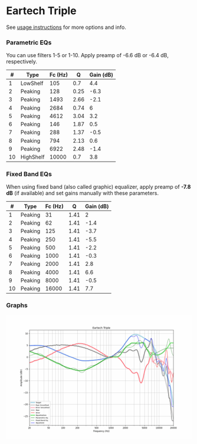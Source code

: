 # Eartech Triple
See [usage instructions](https://github.com/jaakkopasanen/AutoEq#usage) for more options and info.

### Parametric EQs
You can use filters 1-5 or 1-10. Apply preamp of -6.6 dB or -6.4 dB, respectively.

|   # | Type      |   Fc (Hz) |    Q |   Gain (dB) |
|-----|-----------|-----------|------|-------------|
|   1 | LowShelf  |       105 | 0.7  |         4.4 |
|   2 | Peaking   |       128 | 0.25 |        -6.3 |
|   3 | Peaking   |      1493 | 2.66 |        -2.1 |
|   4 | Peaking   |      2684 | 0.74 |         6   |
|   5 | Peaking   |      4612 | 3.04 |         3.2 |
|   6 | Peaking   |       146 | 1.87 |         0.5 |
|   7 | Peaking   |       288 | 1.37 |        -0.5 |
|   8 | Peaking   |       794 | 2.13 |         0.6 |
|   9 | Peaking   |      6922 | 2.48 |        -1.4 |
|  10 | HighShelf |     10000 | 0.7  |         3.8 |

### Fixed Band EQs
When using fixed band (also called graphic) equalizer, apply preamp of **-7.8 dB** (if available) and set gains manually with these parameters.

|   # | Type    |   Fc (Hz) |    Q |   Gain (dB) |
|-----|---------|-----------|------|-------------|
|   1 | Peaking |        31 | 1.41 |         2   |
|   2 | Peaking |        62 | 1.41 |        -1.4 |
|   3 | Peaking |       125 | 1.41 |        -3.7 |
|   4 | Peaking |       250 | 1.41 |        -5.5 |
|   5 | Peaking |       500 | 1.41 |        -2.2 |
|   6 | Peaking |      1000 | 1.41 |        -0.3 |
|   7 | Peaking |      2000 | 1.41 |         2.8 |
|   8 | Peaking |      4000 | 1.41 |         6.6 |
|   9 | Peaking |      8000 | 1.41 |        -0.5 |
|  10 | Peaking |     16000 | 1.41 |         7.7 |

### Graphs
![](./Eartech%20Triple.png)
